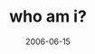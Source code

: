 ---
layout: base.njk
title : 'who am i?' 
view_title : 'who am i?' 
year : '2006' 
date : '2006-06-15' 
img_file : '/drawing/whoami.png' 
html_file : 'whoami' 
next_html : 'thisjobissoboring.html' 
year_order : '164' 
permalink : "title/{{html_file}}.html"
---